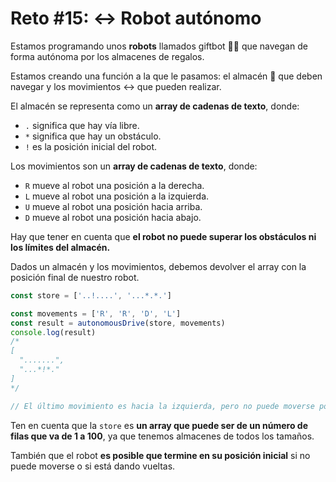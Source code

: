 # Reto #15: ↔️ Robot autónomo

Estamos programando unos **robots** llamados giftbot 🤖🎁 que navegan de forma autónoma por los almacenes de regalos.

Estamos creando una función a la que le pasamos: el almacén 🏬 que deben navegar y los movimientos ↔️ que pueden realizar.

El almacén se representa como un **array de cadenas de texto**, donde:

- `.` significa que hay vía libre.
- `*` significa que hay un obstáculo.
- `!` es la posición inicial del robot.

Los movimientos son un **array de cadenas de texto**, donde:

- `R` mueve al robot una posición a la derecha.
- `L` mueve al robot una posición a la izquierda.
- `U` mueve al robot una posición hacia arriba.
- `D` mueve al robot una posición hacia abajo.

Hay que tener en cuenta que **el robot no puede superar los obstáculos ni los límites del almacén.**

Dados un almacén y los movimientos, debemos devolver el array con la posición final de nuestro robot.

```javascript
const store = ['..!....', '...*.*.']

const movements = ['R', 'R', 'D', 'L']
const result = autonomousDrive(store, movements)
console.log(result)
/*
[
  ".......",
  "...*!*."
]
*/

// El último movimiento es hacia la izquierda, pero no puede moverse porque hay un obstáculo.
```

Ten en cuenta que la `store` es **un array que puede ser de un número de filas que va de 1 a 100**, ya que tenemos almacenes de todos los tamaños.

También que el robot **es posible que termine en su posición inicial** si no puede moverse o si está dando vueltas.
